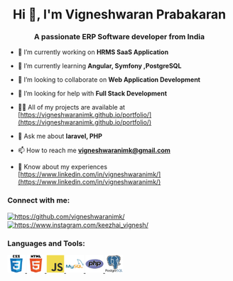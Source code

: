 <h1 align="center">Hi 👋, I'm Vigneshwaran Prabakaran</h1>
<h3 align="center">A passionate ERP Software developer from India</h3>

- 🔭 I’m currently working on **HRMS SaaS Application**

- 🌱 I’m currently learning **Angular, Symfony ,PostgreSQL**

- 👯 I’m looking to collaborate on **Web Application Development**

- 🤝 I’m looking for help with **Full Stack Development**

- 👨‍💻 All of my projects are available at [https://vigneshwaranimk.github.io/portfolio/](https://vigneshwaranimk.github.io/portfolio/)

- 💬 Ask me about **laravel, PHP**

- 📫 How to reach me **vigneshwaranimk@gmail.com**

- 📄 Know about my experiences [https://www.linkedin.com/in/vigneshwaranimk/](https://www.linkedin.com/in/vigneshwaranimk/)

<h3 align="left">Connect with me:</h3>
<p align="left">
<a href="https://linkedin.com/in/https://github.com/vigneshwaranimk/" target="blank"><img align="center" src="https://raw.githubusercontent.com/rahuldkjain/github-profile-readme-generator/master/src/images/icons/Social/linked-in-alt.svg" alt="https://github.com/vigneshwaranimk/" height="30" width="40" /></a>
<a href="https://instagram.com/https://www.instagram.com/keezhai_vignesh/" target="blank"><img align="center" src="https://raw.githubusercontent.com/rahuldkjain/github-profile-readme-generator/master/src/images/icons/Social/instagram.svg" alt="https://www.instagram.com/keezhai_vignesh/" height="30" width="40" /></a>
</p>

<h3 align="left">Languages and Tools:</h3>
<p align="left"> <a href="https://www.w3schools.com/css/" target="_blank" rel="noreferrer"> <img src="https://raw.githubusercontent.com/devicons/devicon/master/icons/css3/css3-original-wordmark.svg" alt="css3" width="40" height="40"/> </a> <a href="https://www.w3.org/html/" target="_blank" rel="noreferrer"> <img src="https://raw.githubusercontent.com/devicons/devicon/master/icons/html5/html5-original-wordmark.svg" alt="html5" width="40" height="40"/> </a> <a href="https://developer.mozilla.org/en-US/docs/Web/JavaScript" target="_blank" rel="noreferrer"> <img src="https://raw.githubusercontent.com/devicons/devicon/master/icons/javascript/javascript-original.svg" alt="javascript" width="40" height="40"/> </a> <a href="https://www.mysql.com/" target="_blank" rel="noreferrer"> <img src="https://raw.githubusercontent.com/devicons/devicon/master/icons/mysql/mysql-original-wordmark.svg" alt="mysql" width="40" height="40"/> </a> <a href="https://www.php.net" target="_blank" rel="noreferrer"> <img src="https://raw.githubusercontent.com/devicons/devicon/master/icons/php/php-original.svg" alt="php" width="40" height="40"/> </a> <a href="https://www.postgresql.org" target="_blank" rel="noreferrer"> <img src="https://raw.githubusercontent.com/devicons/devicon/master/icons/postgresql/postgresql-original-wordmark.svg" alt="postgresql" width="40" height="40"/> </a> </p>
